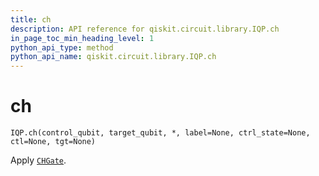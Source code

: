 ```yaml
---
title: ch
description: API reference for qiskit.circuit.library.IQP.ch
in_page_toc_min_heading_level: 1
python_api_type: method
python_api_name: qiskit.circuit.library.IQP.ch
---
```


# ch

<span id="qiskit.circuit.library.IQP.ch" />

`IQP.ch(control_qubit, target_qubit, *, label=None, ctrl_state=None, ctl=None, tgt=None)`

Apply [`CHGate`](qiskit.circuit.library.CHGate "qiskit.circuit.library.CHGate").


